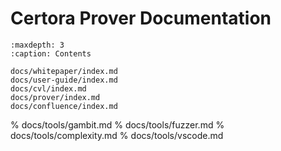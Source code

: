 Certora Prover Documentation
============================

```{toctree}
:maxdepth: 3
:caption: Contents

docs/whitepaper/index.md
docs/user-guide/index.md
docs/cvl/index.md
docs/prover/index.md
docs/confluence/index.md
```

% docs/tools/gambit.md
% docs/tools/fuzzer.md
% docs/tools/complexity.md
% docs/tools/vscode.md

